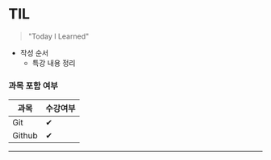 # TIL

> "Today I Learned"



* 작성 순서
  * 특강 내용 정리



### 과목 포함 여부

| 과목   | 수강여부 |
| ------ | -------- |
| Git    | ✔        |
| Github | ✔        |

---


